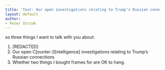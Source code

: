 ```yaml
---
title: 'Text: Our open investigations relating to Trump’s Russian connections'
layout: default
author:
- Peter Strzok
---
```


so three things I want to talk with you about:

1. [REDACTED]
2. Our open C[ounter-]I[ntelligence] investigations relating to Trump’s Russian connections
3. Whether two things I bought frames for are OK to hang.
